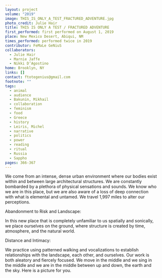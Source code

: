 ```yaml
---
layout: project
volume: "2019"
image: THIS_IS_ONLY_A_TEST_FRACTURED_ADVENTURE.jpg
photo_credit: Julie Hair
title: THIS IS ONLY A TEST / FRACTURED ADVENTURE
first_performed: first performed on August 1, 2019
place: New Mexico Desert, Abiqui, NM
times_performed: performed twice in 2019
contributor: FeMaLe GeNiuS
collaborators:
  - Julie Hair
  - Marnie Jaffe
  - Nikki D’Agostino
home: Brooklyn, NY
links: []
contact: ftotegenius@gmail.com
footnote: ""
tags:
  - animal
  - audience
  - Bakunin, Mikhail
  - collaboration
  - feminism
  - food
  - Greece
  - history
  - Leiris, Michel
  - narrative
  - politics
  - power
  - reading
  - ritual
  - Russia
  - Sappho
pages: 366-367
---
```


We come from an intense, dense urban environment where our bodies exist within and between large architectural structures. We are constantly bombarded by a plethora of physical sensations and sounds. We know who we are in this place, but we are also aware of a loss of deep connection with what is elemental and untamed. We travel 1,997 miles to alter our perceptions.

Abandonment to Risk and Landscape:

In this new place that is completely unfamiliar to us spatially and sonically, we place ourselves on the ground, where structure is created by time, atmosphere, and the natural world.

Distance and Intimacy:

We practice using patterned walking and vocalizations to establish relationships with the landscape, each other, and ourselves. Our work is both aleatory and fiercely focused. We move in the middle and we sing in the middle and we are in the middle between up and down, the earth and the sky. Here is a picture for you.
